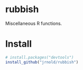 # rubbish

Miscellaneous R functions.

# Install

```r
# install.packages("devtools")
install_github("jrnold/rubbish")
```
